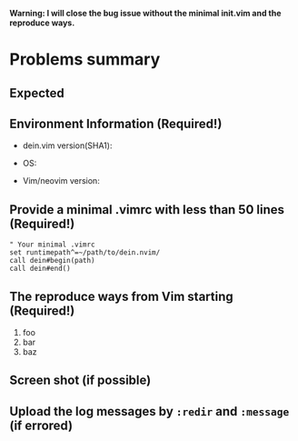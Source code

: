 **Warning:  I will close the bug issue without the minimal init.vim and the reproduce ways.**

# Problems summary


## Expected


## Environment Information (Required!)

 * dein.vim version(SHA1):

 * OS:

 * Vim/neovim version:


## Provide a minimal .vimrc with less than 50 lines (Required!)

```vim
" Your minimal .vimrc
set runtimepath^=~/path/to/dein.nvim/
call dein#begin(path)
call dein#end()
```


## The reproduce ways from Vim starting (Required!)

 1. foo
 2. bar
 3. baz


## Screen shot (if possible)


## Upload the log messages by `:redir` and `:message` (if errored)
